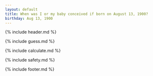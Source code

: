 ```yaml
---
layout: default
title: When was I or my baby conceived if born on August 13, 1900?
birthday: Aug 13, 1900
---
```


{% include header.md %}

{% include guess.md %}

{% include calculate.md %}

{% include safety.md %}

{% include footer.md %}



